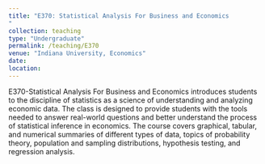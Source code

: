 ```yaml
---
title: "E370: Statistical Analysis For Business and Economics
"
collection: teaching
type: "Undergraduate"
permalink: /teaching/E370
venue: "Indiana University, Economics"
date: 
location: 
---
```


E370-Statistical Analysis For Business and Economics introduces students to the discipline 
of statistics as a science of understanding and analyzing economic data. The class is designed to 
provide students with the tools needed to answer real-world questions and better understand the process of statistical inference in  economics. 
The course covers graphical, tabular, and numerical summaries of different types of data, topics of probability theory, population and sampling distributions, hypothesis testing, and regression analysis.

